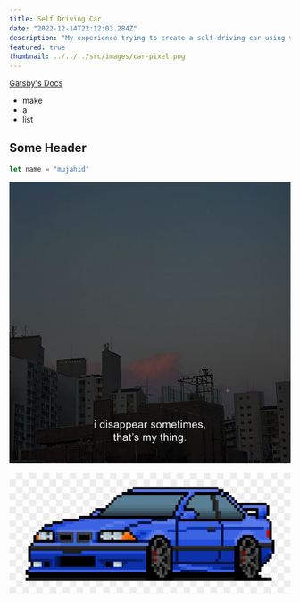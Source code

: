 ```yaml
---
title: Self Driving Car
date: "2022-12-14T22:12:03.284Z"
description: "My experience trying to create a self-driving car using vanilla javascript"
featured: true
thumbnail: ../../../src/images/car-pixel.png
---
```


[Gatsby's Docs](https://www.gatsbyjs.org)

- make
- a
- list

## Some Header

```javascript
let name = "mujahid"
```

![A sunset picture with a quote that says "I disappear sometimes, that's my thing." ](./mycoding.jpg)

![A pixel car](../../../src/images/car-pixel.png)
